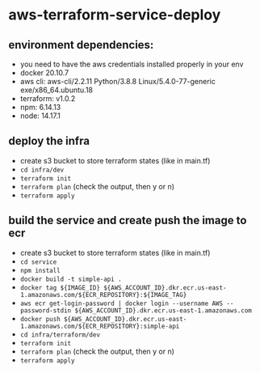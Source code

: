 # aws-terraform-service-deploy

## environment dependencies:
* you need to have the aws credentials installed properly in your env
* docker 20.10.7
* aws cli: aws-cli/2.2.11 Python/3.8.8 Linux/5.4.0-77-generic exe/x86_64.ubuntu.18
* terraform: v1.0.2
* npm: 6.14.13
* node: 14.17.1

## deploy the infra
* create s3 bucket to store terraform states (like in main.tf)
* `cd infra/dev`
* `terraform init`
* `terraform plan` (check the output, then y or n)
* `terraform apply`

## build the service and create push the image to ecr
* create s3 bucket to store terraform states (like in main.tf)
* `cd service`
* `npm install`
* `docker build -t simple-api .`
* `docker tag ${IMAGE_ID} ${AWS_ACCOUNT_ID}.dkr.ecr.us-east-1.amazonaws.com/${ECR_REPOSITORY}:${IMAGE_TAG}`
* `aws ecr get-login-password | docker login --username AWS --password-stdin ${AWS_ACCOUNT_ID}.dkr.ecr.us-east-1.amazonaws.com`
* `docker push ${AWS_ACCOUNT_ID}.dkr.ecr.us-east-1.amazonaws.com/${ECR_REPOSITORY}:simple-api`
* `cd infra/terraform/dev`
* `terraform init`
* `terraform plan` (check the output, then y or n)
* `terraform apply`

